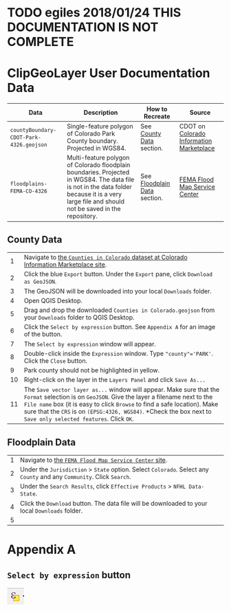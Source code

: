 # TODO egiles 2018/01/24 THIS DOCUMENTATION IS NOT COMPLETE 


# ClipGeoLayer User Documentation Data

|Data|Description|How to Recreate|Source|
|----|------|-----|----|
|`countyBoundary-CDOT-Park-4326.geojson`|Single-feature polygon of Colorado Park County boundary. Projected in WGS84.|See [County Data](#county-data) section.|CDOT on [Colorado Information Marketplace](https://data.colorado.gov/Transportation/Counties-in-Colorado/67vn-ijga)|
|`floodplains-FEMA-CO-4326`|Multi-feature polygon of Colorado floodplain boundaries. Projected in WGS84. The data file is not in the data folder because it is a very large file and should not be saved in the repository.|See [Floodplain Data](#floodplain-data) section.|[FEMA Flood Map Service Center](https://msc.fema.gov/portal/advanceSearch#searchresultsanchor)|

## County Data

|  |  |
|---|---|
|1| Navigate to [the `Counties in Colorado` dataset at Colorado Information Marketplace site](https://data.colorado.gov/Transportation/Counties-in-Colorado/67vn-ijga).|
|2|Click the blue `Export` button. Under the `Export` pane, click `Download as GeoJSON`.|
|3|The GeoJSON will be downloaded into your local `Downloads` folder.|
|4|Open QGIS Desktop.|
|5|Drag and drop the downloaded `Counties in Colorado.geojson` from your `Downloads` folder to QGIS Desktop.|
|6|Click the `Select by expression` button. See `Appendix A` for an image of the button.|
|7| The `Select by expression` window will appear.|
|8| Double-click inside the `Expression` window. Type `"county"='PARK'`. Click the `Close` button.|
|9| Park county should not be highlighted in yellow.|
|10|Right-click on the layer in the `Layers Panel` and click `Save As...`|
|11|The `Save vector layer as...` window will appear. Make sure that the `Format` selection is on `GeoJSON`. Give the layer a filename next to the `File name` box (it is easy to click `Browse` to find a safe location). Make sure that the `CRS` is on `(EPSG:4326, WGS84)`. *Check the box next to `Save only selected features`. Click `OK`.|


## Floodplain Data

|  |  |
|---|---|
|1| Navigate to [the `FEMA Flood Map Service Center` site](https://msc.fema.gov/portal/advanceSearch#searchresultsanchor).|
|2|Under the `Jurisdiction` > `State` option. Select `Colorado`. Select any `County` and any `Community`. Click `Search`.|
|3|Under the `Search Results`, click `Effective Products` > `NFHL Data-State`.|
|4|Click the `Download` button. The data file will be downloaded to your local `Downloads` folder.|
|5|

# Appendix A

## `Select by expression` button
![select_by_expression](../images/QGIS-selectByExpression-btn.PNG)